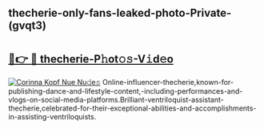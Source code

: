 ## thecherie-only-fans​-leaked-photo​-Private-(gvqt3)


# <h2><a href="https://mediaupload.pro?title=thecherie&ref=git">🔗👉 🔴 thecherie-P𝚑ot𝚘𝚜-V𝚒d𝚎o</a></h2>

[![Corinna Kopf Nue Nu𝚍e𝚜](https://i.imgur.com/0qMVB7G.gif)](https://mediaupload.pro?title=thecherie&ref=git)
Online-influencer-thecherie,known-for-publishing-dance-and-lifestyle-content,-including-performances-and-vlogs-on-social-media-platforms.Brilliant-ventriloquist-assistant-thecherie,celebrated-for-their-exceptional-abilities-and-accomplishments-in-assisting-ventriloquists.  